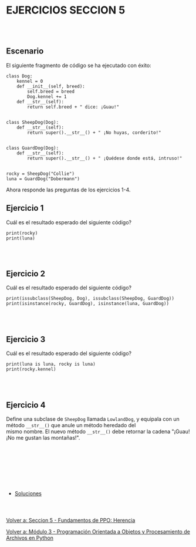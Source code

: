 # **EJERCICIOS SECCION 5**  
<br></br>  

## **Escenario**  
El siguiente fragmento de código se ha ejecutado con éxito:  
```
class Dog:
    kennel = 0
    def __init__(self, breed):
        self.breed = breed
        Dog.kennel += 1
    def __str__(self):
        return self.breed + " dice: ¡Guau!"


class SheepDog(Dog):
    def __str__(self):
        return super().__str__() + " ¡No huyas, corderito!"


class GuardDog(Dog):
    def __str__(self):
        return super().__str__() + " ¡Quédese donde está, intruso!"


rocky = SheepDog("Collie")
luna = GuardDog("Dobermann")
```  
Ahora responde las preguntas de los ejercicios 1-4.  

## **Ejercicio 1**  
Cuál es el resultado esperado del siguiente código?
```
print(rocky)
print(luna)
```

<br></br>  

## **Ejercicio 2**  
Cuál es el resultado esperado del siguiente código?
```
print(issubclass(SheepDog, Dog), issubclass(SheepDog, GuardDog))
print(isinstance(rocky, GuardDog), isinstance(luna, GuardDog))
```

<br></br> 

## **Ejercicio 3**  
Cuál es el resultado esperado del siguiente código?
```
print(luna is luna, rocky is luna)
print(rocky.kennel)
```

<br></br>  

## **Ejercicio 4**  
Define una subclase de ```SheepDog``` llamada ```LowlandDog```, y equipala con un método ```__str__()``` que anule un método heredado del  
mismo nombre. El nuevo método ```__str__()``` debe retornar la cadena "¡Guau! ¡No me gustan las montañas!".

<br></br>  
#  
<br></br>

- [Soluciones](Sec5-ejsol.md)
<br></br>
#  

[Volver a: Seccion 5 - Fundamentos de PPO: Herencia](_Seccion5.md)  

[Volver a: Módulo 3 - Programación Orientada a Objetos y Procesamiento de Archivos en Python](../README.md)